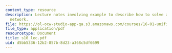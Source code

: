```yaml
---
content_type: resource
description: Lecture notes involving example to describe how to solve a linear dynamic
  network.
file: https://ol-ocw-studio-app-qa.s3.amazonaws.com/courses/16-01-unified-engineering-i-ii-iii-iv-fall-2005-spring-2006/d5bb533612b2857b8d23a368c5df6699_s10_lec.pdf
file_type: application/pdf
resourcetype: Document
title: s10_lec.pdf
uid: d5bb5336-12b2-857b-8d23-a368c5df6699
---
```

